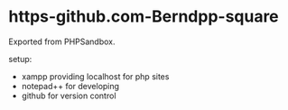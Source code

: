 # https-github.com-Berndpp-square
Exported from PHPSandbox.

setup:
- xampp providing localhost for php sites
- notepad++ for developing
- github for version control
